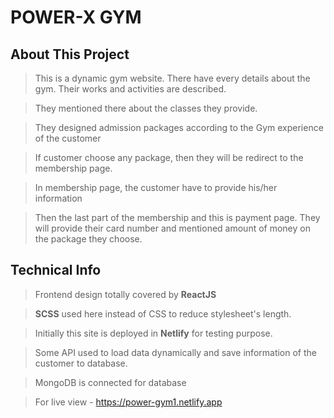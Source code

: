 # POWER-X GYM

## About This Project
> This is a dynamic gym website. There have every details about the gym. Their works and activities are described.

> They mentioned there about the classes they provide.

> They designed admission packages according to the Gym experience of the customer

> If customer choose any package, then they will be redirect to the membership page.

> In membership page, the customer have to provide his/her information

> Then the last part of the membership and this is payment page. They will provide their card number and mentioned amount of money on the package they choose.

## Technical Info

> Frontend design totally covered by **ReactJS** 

> **SCSS** used here instead of CSS to reduce stylesheet's length.

> Initially this site is deployed in **Netlify** for testing purpose.

> Some API used to load data dynamically and save information of the customer to database.

> MongoDB is connected for database

> For live view - https://power-gym1.netlify.app


